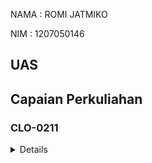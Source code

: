 NAMA : ROMI JATMIKO

NIM : 1207050146

## UAS

## Capaian Perkuliahan

### CLO-0211

<details>
<sumarry> Demo : Git Instalation
</sumarry>
![image]

<sumarry> Demo : Github project initialization
</sumarry>
![image]

<>
<sumarry> Demo : Hoppscotch / Postman access
</sumarry>
![image]

<sumarry> Demo : PHP & Composer installation & hello world
</sumarry>
![image]

<>
<sumarry> Demo : Git Instalation
</sumarry>
![image]

</details>
